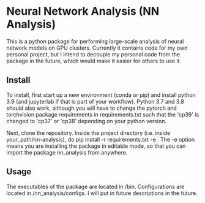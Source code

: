 # Neural Network Analysis (NN Analysis)
This is a python package for performing large-scale analysis of neural network models on GPU clusters. Currently it contains code for my own personal project, but I intend to decouple my personal code from the package in the future, which would make it easier for others to use it.

## Install
To install, first start up a new environment (conda or pip) and install python 3.9 (and jupyterlab if that is part of your workflow). Python 3.7 and 3.8 should also work, although you will have to change the pytorch and torchvision package requirements in requirements.txt such that the 'cp39' is changed to 'cp37' or 'cp38' depending on your python version.

Next, clone the repository. Inside the project directory (i.e. inside your_path/nn-analysis), do
  pip install -r requirements.txt -e .
The -e option means you are installing the package in editable mode, so that you can import the package nn_analysis from anywhere.

## Usage
The executables of the package are located in /bin. Configurations are located in /nn_analysis/configs. I will put in future descriptions in the future.
